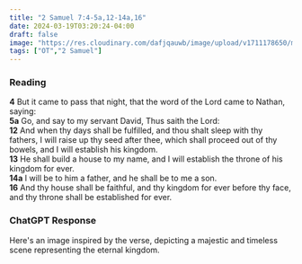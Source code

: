 ```yaml
---
title: "2 Samuel 7:4-5a,12-14a,16"
date: 2024-03-19T03:20:24-04:00
draft: false
image: "https://res.cloudinary.com/dafjqauwb/image/upload/v1711178650/matt419/2Sam/7_4-16_mnyorw.webp"
tags: ["OT","2 Samuel"]
---
```


### Reading

**4** But it came to pass that night, that the word of the Lord came to Nathan, saying:  
**5a** Go, and say to my servant David, Thus saith the Lord:  
**12** And when thy days shall be fulfilled, and thou shalt sleep with thy fathers, I will raise up thy seed after thee, which shall proceed out of thy bowels, and I will establish his kingdom.  
**13** He shall build a house to my name, and I will establish the throne of his kingdom for ever.  
**14a** I will be to him a father, and he shall be to me a son.  
**16** And thy house shall be faithful, and thy kingdom for ever before thy face, and thy throne shall be established for ever.


### ChatGPT Response
Here's an image inspired by the verse, depicting a majestic and timeless scene representing the eternal kingdom.